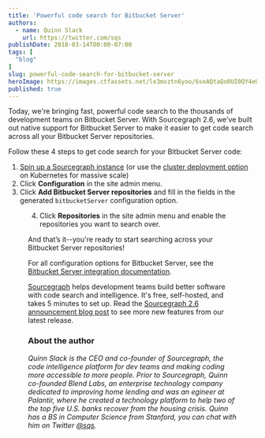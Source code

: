 ```yaml
---
title: 'Powerful code search for Bitbucket Server'
authors:
  - name: Quinn Slack
    url: https://twitter.com/sqs
publishDate: 2018-03-14T00:00-07:00
tags: [
  "blog"
]
slug: powerful-code-search-for-bitbucket-server
heroImage: https://images.ctfassets.net/le3mxztn6yoo/6seAQtaQo0UI0QY4eOo0iU/fd332addff6d9c8629fe4a5566f9204b/sg_bb-logos--for-farhan.png
published: true
---
```


Today, we're bringing fast, powerful code search to the thousands of development teams on Bitbucket Server. With Sourcegraph 2.6, we've built out native support for Bitbucket Server to make it easier to get code search across all your Bitbucket Server repositories.

Follow these 4 steps to get code search for your Bitbucket Server code:

1. [Spin up a Sourcegraph instance](https://docs.sourcegraph.com/admin) (or use the [cluster deployment option](https://docs.sourcegraph.com/admin/install/cluster) on Kubernetes for massive scale)
2. Click **Configuration** in the site admin menu.
3. Click **Add Bitbucket Server repositories** and fill in the fields in the generated `bitbucketServer` configuration option.

<Figure 
  src="//images.ctfassets.net/le3mxztn6yoo/1s4x4eOcXaEqIQY20eoues/469f7dd3bcae8cb36b7e815f4b0f8518/Bitbucket2.png"
  alt="Bitbucket"
/>

4. Click **Repositories** in the site admin menu and enable the repositories you want to search over.

And that’s it--you're ready to start searching across your Bitbucket Server repositories!

For all configuration options for Bitbucket Server, see the [Bitbucket Server integration documentation](https://docs.sourcegraph.com/integration/bitbucket_server).

[Sourcegraph](https://docs.sourcegraph.com) helps development teams build better software with code search and intelligence. It's free, self-hosted, and takes 5 minutes to set up. Read the [Sourcegraph 2.6 announcement blog post](/blog/introducing-sourcegraph-server-2-6) to see more new features from our latest release.

### About the author

_Quinn Slack is the CEO and co-founder of Sourcegraph, the code intelligence platform for dev teams and making coding more accessible to more people. Prior to Sourcegraph, Quinn co-founded Blend Labs, an enterprise technology company dedicated to improving home lending and was an egineer at Palantir, where he created a technology platform to help two of the top five U.S. banks recover from the housing crisis. Quinn has a BS in Computer Science from Stanford, you can chat with him on Twitter [@sqs](https://twitter.com/sqs)._
